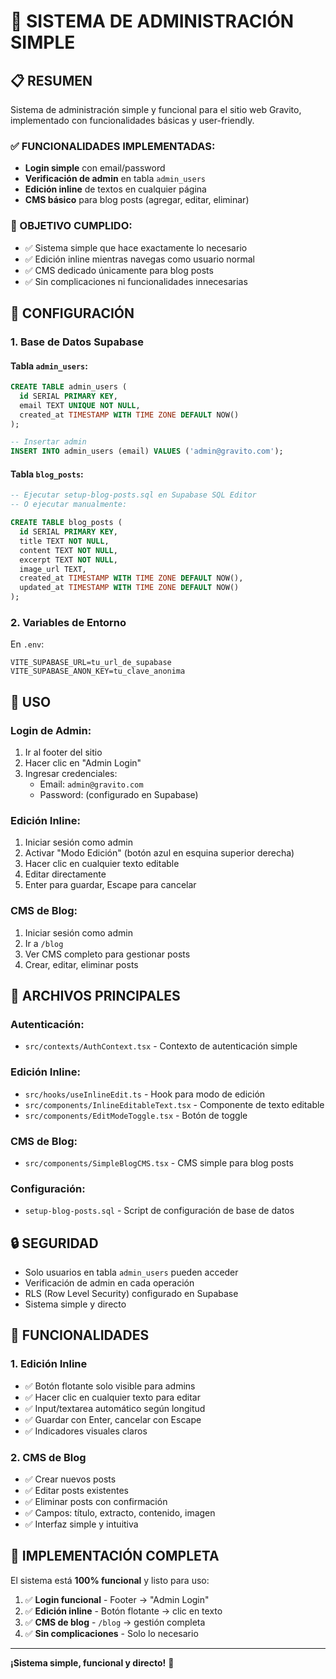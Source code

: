 # 🎯 SISTEMA DE ADMINISTRACIÓN SIMPLE

## 📋 RESUMEN

Sistema de administración simple y funcional para el sitio web Gravito, implementado con funcionalidades básicas y user-friendly.

### ✅ FUNCIONALIDADES IMPLEMENTADAS:
- **Login simple** con email/password
- **Verificación de admin** en tabla `admin_users`
- **Edición inline** de textos en cualquier página
- **CMS básico** para blog posts (agregar, editar, eliminar)

### 🎯 OBJETIVO CUMPLIDO:
- ✅ Sistema simple que hace exactamente lo necesario
- ✅ Edición inline mientras navegas como usuario normal
- ✅ CMS dedicado únicamente para blog posts
- ✅ Sin complicaciones ni funcionalidades innecesarias

## 🔧 CONFIGURACIÓN

### 1. Base de Datos Supabase

#### Tabla `admin_users`:
```sql
CREATE TABLE admin_users (
  id SERIAL PRIMARY KEY,
  email TEXT UNIQUE NOT NULL,
  created_at TIMESTAMP WITH TIME ZONE DEFAULT NOW()
);

-- Insertar admin
INSERT INTO admin_users (email) VALUES ('admin@gravito.com');
```

#### Tabla `blog_posts`:
```sql
-- Ejecutar setup-blog-posts.sql en Supabase SQL Editor
-- O ejecutar manualmente:

CREATE TABLE blog_posts (
  id SERIAL PRIMARY KEY,
  title TEXT NOT NULL,
  content TEXT NOT NULL,
  excerpt TEXT NOT NULL,
  image_url TEXT,
  created_at TIMESTAMP WITH TIME ZONE DEFAULT NOW(),
  updated_at TIMESTAMP WITH TIME ZONE DEFAULT NOW()
);
```

### 2. Variables de Entorno

En `.env`:
```
VITE_SUPABASE_URL=tu_url_de_supabase
VITE_SUPABASE_ANON_KEY=tu_clave_anonima
```

## 🚀 USO

### Login de Admin:
1. Ir al footer del sitio
2. Hacer clic en "Admin Login"
3. Ingresar credenciales:
   - Email: `admin@gravito.com`
   - Password: (configurado en Supabase)

### Edición Inline:
1. Iniciar sesión como admin
2. Activar "Modo Edición" (botón azul en esquina superior derecha)
3. Hacer clic en cualquier texto editable
4. Editar directamente
5. Enter para guardar, Escape para cancelar

### CMS de Blog:
1. Iniciar sesión como admin
2. Ir a `/blog`
3. Ver CMS completo para gestionar posts
4. Crear, editar, eliminar posts

## 📁 ARCHIVOS PRINCIPALES

### Autenticación:
- `src/contexts/AuthContext.tsx` - Contexto de autenticación simple

### Edición Inline:
- `src/hooks/useInlineEdit.ts` - Hook para modo de edición
- `src/components/InlineEditableText.tsx` - Componente de texto editable
- `src/components/EditModeToggle.tsx` - Botón de toggle

### CMS de Blog:
- `src/components/SimpleBlogCMS.tsx` - CMS simple para blog posts

### Configuración:
- `setup-blog-posts.sql` - Script de configuración de base de datos

## 🔒 SEGURIDAD

- Solo usuarios en tabla `admin_users` pueden acceder
- Verificación de admin en cada operación
- RLS (Row Level Security) configurado en Supabase
- Sistema simple y directo

## 🎯 FUNCIONALIDADES

### 1. Edición Inline
- ✅ Botón flotante solo visible para admins
- ✅ Hacer clic en cualquier texto para editar
- ✅ Input/textarea automático según longitud
- ✅ Guardar con Enter, cancelar con Escape
- ✅ Indicadores visuales claros

### 2. CMS de Blog
- ✅ Crear nuevos posts
- ✅ Editar posts existentes
- ✅ Eliminar posts con confirmación
- ✅ Campos: título, extracto, contenido, imagen
- ✅ Interfaz simple y intuitiva

## 🚀 IMPLEMENTACIÓN COMPLETA

El sistema está **100% funcional** y listo para uso:

1. ✅ **Login funcional** - Footer → "Admin Login"
2. ✅ **Edición inline** - Botón flotante → clic en texto
3. ✅ **CMS de blog** - `/blog` → gestión completa
4. ✅ **Sin complicaciones** - Solo lo necesario

---

**¡Sistema simple, funcional y directo!** 🚀
